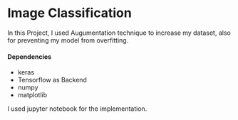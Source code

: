 # Image Classification
In this Project, I used Augumentation technique to increase my dataset, also for preventing my model from overfitting.

#### Dependencies
* keras
* Tensorflow as Backend
* numpy
* matplotlib



I used jupyter notebook for the implementation.

